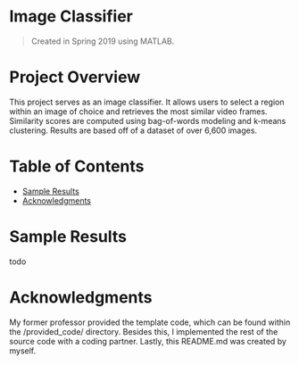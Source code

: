 # Image Classifier
> Created in Spring 2019 using MATLAB.


# Project Overview
This project serves as an image classifier. It allows users to select a region within an image of choice and retrieves the most similar video frames. Similarity scores are computed using bag-of-words modeling and k-means clustering. Results are based off of a dataset of over 6,600 images. 


# Table of Contents
* [Sample Results](https://github.com/jschhie/image-detector-prog/#sample-results)
* [Acknowledgments](https://github.com/jschhie/image-detector-prog/#acknowledgments)


# Sample Results
todo


# Acknowledgments
My former professor provided the template code, which can be found within the /provided_code/ directory. Besides this, I implemented the rest of the source code with a coding partner. Lastly, this README.md was created by myself.
